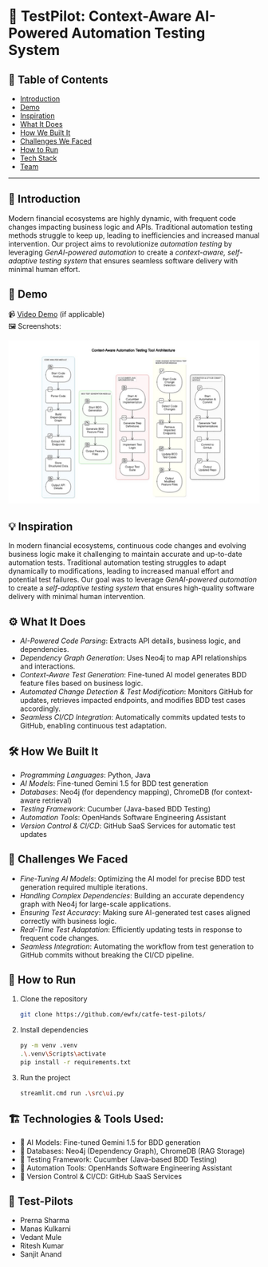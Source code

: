 # 🚀 TestPilot: Context-Aware AI-Powered Automation Testing System


## 📌 Table of Contents
- [Introduction](#introduction)
- [Demo](#demo)
- [Inspiration](#inspiration)
- [What It Does](#what-it-does)
- [How We Built It](#how-we-built-it)
- [Challenges We Faced](#challenges-we-faced)
- [How to Run](#how-to-run)
- [Tech Stack](#tech-stack)
- [Team](#team)

---

## 🎯 Introduction
Modern financial ecosystems are highly dynamic, with frequent code changes impacting business logic and APIs. Traditional automation testing methods struggle to keep up, leading to inefficiencies and increased manual intervention. Our project aims to revolutionize *automation testing* by leveraging *GenAI-powered automation* to create a *context-aware, self-adaptive testing system* that ensures seamless software delivery with minimal human effort.

## 🎥 Demo 
📹 [Video Demo](https://coepac-my.sharepoint.com/:v:/g/personal/mulevs20_comp_coeptech_ac_in/EZ6kjRhOSXpNjeEckeY6pQABkaDkSipEDOu0_lbVp0XU4Q?nav=eyJyZWZlcnJhbEluZm8iOnsicmVmZXJyYWxBcHAiOiJPbmVEcml2ZUZvckJ1c2luZXNzIiwicmVmZXJyYWxBcHBQbGF0Zm9ybSI6IldlYiIsInJlZmVycmFsTW9kZSI6InZpZXciLCJyZWZlcnJhbFZpZXciOiJNeUZpbGVzTGlua0NvcHkifX0&e=41wY3U) (if applicable)  
🖼️ Screenshots:

![System Architecture](artifacts\arch\arch.jpg)

## 💡 Inspiration
In modern financial ecosystems, continuous code changes and evolving business logic make it challenging to maintain accurate and up-to-date automation tests. Traditional automation testing struggles to adapt dynamically to modifications, leading to increased manual effort and potential test failures. Our goal was to leverage *GenAI-powered automation* to create a *self-adaptive testing system* that ensures high-quality software delivery with minimal human intervention.

## ⚙ What It Does
- *AI-Powered Code Parsing*: Extracts API details, business logic, and dependencies.
- *Dependency Graph Generation*: Uses Neo4j to map API relationships and interactions.
- *Context-Aware Test Generation*: Fine-tuned AI model generates BDD feature files based on business logic.
- *Automated Change Detection & Test Modification*: Monitors GitHub for updates, retrieves impacted endpoints, and modifies BDD test cases accordingly.
- *Seamless CI/CD Integration*: Automatically commits updated tests to GitHub, enabling continuous test adaptation.

## 🛠 How We Built It
- *Programming Languages*: Python, Java
- *AI Models*: Fine-tuned Gemini 1.5 for BDD test generation
- *Databases*: Neo4j (for dependency mapping), ChromeDB (for context-aware retrieval)
- *Testing Framework*: Cucumber (Java-based BDD Testing)
- *Automation Tools*: OpenHands Software Engineering Assistant
- *Version Control & CI/CD*: GitHub SaaS Services for automatic test updates

## 🚧 Challenges We Faced
- *Fine-Tuning AI Models*: Optimizing the AI model for precise BDD test generation required multiple iterations.
- *Handling Complex Dependencies*: Building an accurate dependency graph with Neo4j for large-scale applications.
- *Ensuring Test Accuracy*: Making sure AI-generated test cases aligned correctly with business logic.
- *Real-Time Test Adaptation*: Efficiently updating tests in response to frequent code changes.
- *Seamless Integration*: Automating the workflow from test generation to GitHub commits without breaking the CI/CD pipeline.


## 🏃 How to Run
1. Clone the repository  
   ```sh
   git clone https://github.com/ewfx/catfe-test-pilots/
   ```
2. Install dependencies  
   ```sh
   py -m venv .venv
   .\.venv\Scripts\activate
   pip install -r requirements.txt
   ```
3. Run the project  
   ```sh 
   streamlit.cmd run .\src\ui.py 
   ```

## 🏗️ Technologies & Tools Used:
- 🔹 AI Models: Fine-tuned Gemini 1.5 for BDD generation
- 🔹 Databases: Neo4j (Dependency Graph), ChromeDB (RAG Storage)
- 🔹 Testing Framework: Cucumber (Java-based BDD Testing)
- 🔹 Automation Tools: OpenHands Software Engineering Assistant
- 🔹 Version Control & CI/CD: GitHub SaaS Services


## 👥 Test-Pilots
- Prerna Sharma
- Manas Kulkarni
- Vedant Mule
- Ritesh Kumar
- Sanjit Anand
